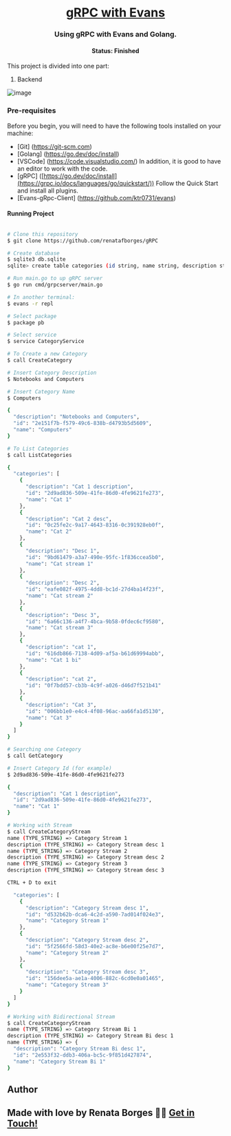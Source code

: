 <h1 align="center">
   <a href="#"> gRPC with Evans </a>
</h1>

<h3 align="center">
    Using gRPC with Evans and Golang.
</h3>

<h4 align="center"> 
	 Status: Finished
</h4>

This project is divided into one part:
1. Backend

![image](https://github.com/renatafborges/gRPC/assets/63026376/7734707e-7e66-43c3-8c58-84f3df71664e)

### Pre-requisites

Before you begin, you will need to have the following tools installed on your machine:

- [Git] (https://git-scm.com)
- [Golang] (https://go.dev/doc/install)
- [VSCode] (https://code.visualstudio.com/) In addition, it is good to have an editor to work with the code.
- [gRPC] ([https://go.dev/doc/install](https://grpc.io/docs/languages/go/quickstart/)) Follow the Quick Start and install all plugins.
- [Evans-gRpc-Client] (https://github.com/ktr0731/evans)

#### Running Project

```bash

# Clone this repository
$ git clone https://github.com/renatafborges/gRPC

# Create database
$ sqlite3 db.sqlite
sqlite> create table categories (id string, name string, description string);

# Run main.go to up gRPC server
$ go run cmd/grpcserver/main.go  

# In another terminal:
$ evans -r repl

# Select package
$ package pb

# Select service
$ service CategoryService

# To Create a new Category
$ call CreateCategory

# Insert Category Description
$ Notebooks and Computers

# Insert Category Name
$ Computers

{
  "description": "Notebooks and Computers",
  "id": "2e151f7b-f579-49c6-838b-d4793b5d5609",
  "name": "Computers"
}

# To List Categories
$ call ListCategories

{
  "categories": [
    {
      "description": "Cat 1 description",
      "id": "2d9ad836-509e-41fe-86d0-4fe9621fe273",
      "name": "Cat 1"
    },
    {
      "description": "Cat 2 desc",
      "id": "0c25fe2c-9a17-4643-8316-0c391928eb0f",
      "name": "Cat 2"
    },
    {
      "description": "Desc 1",
      "id": "9bd61479-a3a7-490e-95fc-1f836ccea5b0",
      "name": "Cat stream 1"
    },
    {
      "description": "Desc 2",
      "id": "eafe082f-4975-4dd8-bc1d-27d4ba14f23f",
      "name": "Cat stream 2"
    },
    {
      "description": "Desc 3",
      "id": "6a66c136-a4f7-4bca-9b58-0fdec6cf9580",
      "name": "Cat stream 3"
    },
    {
      "description": "cat 1",
      "id": "616db866-7138-4d09-af5a-b61d69994abb",
      "name": "Cat 1 bi"
    },
    {
      "description": "cat 2",
      "id": "0f7bdd57-cb3b-4c9f-a026-d46d7f521b41"
    },
    {
      "description": "Cat 3",
      "id": "006bb1e0-e4c4-4f08-96ac-aa66fa1d5130",
      "name": "Cat 3"
    }
  ]
}

# Searching one Category
$ call GetCategory

# Insert Category Id (for example)
$ 2d9ad836-509e-41fe-86d0-4fe9621fe273

{
  "description": "Cat 1 description",
  "id": "2d9ad836-509e-41fe-86d0-4fe9621fe273",
  "name": "Cat 1"
}

# Working with Stream
$ call CreateCategoryStream
name (TYPE_STRING) => Category Stream 1
description (TYPE_STRING) => Category Stream desc 1
name (TYPE_STRING) => Category Stream 2
description (TYPE_STRING) => Category Stream desc 2
name (TYPE_STRING) => Category Stream 3
description (TYPE_STRING) => Category Stream desc 3

CTRL + D to exit

  "categories": [
    {
      "description": "Category Stream desc 1",
      "id": "d532b62b-dca6-4c2d-a590-7ad014f024e3",
      "name": "Category Stream 1"
    },
    {
      "description": "Category Stream desc 2",
      "id": "5f2566fd-58d3-40e2-ac8e-b6e00f25e7d7",
      "name": "Category Stream 2"
    },
    {
      "description": "Category Stream desc 3",
      "id": "156dee5a-ae1a-4006-882c-6cd0e0a01465",
      "name": "Category Stream 3"
    }
  ]
}

# Working with Bidirectional Stream
$ call CreateCategoryStream
name (TYPE_STRING) => Category Stream Bi 1
description (TYPE_STRING) => Category Stream Bi desc 1
name (TYPE_STRING) => {
  "description": "Category Stream Bi desc 1",
  "id": "2e553f32-ddb3-406a-bc5c-9f851d427874",
  "name": "Category Stream Bi 1"
}

```
## Author
Made with love by Renata Borges 👋🏽 [Get in Touch!](Https://www.linkedin.com/in/renataborgestech)
---
